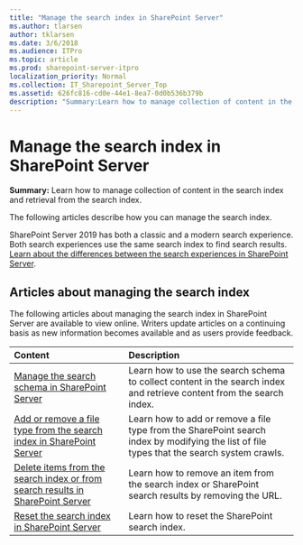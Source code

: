 ```yaml
---
title: "Manage the search index in SharePoint Server"
ms.author: tlarsen
author: tklarsen
ms.date: 3/6/2018
ms.audience: ITPro
ms.topic: article
ms.prod: sharepoint-server-itpro
localization_priority: Normal
ms.collection: IT_Sharepoint_Server_Top
ms.assetid: 626fc816-cd0e-44e1-8ea7-0d0b536b379b
description: "Summary:Learn how to manage collection of content in the search index and retrieval from the search index."
---
```


# Manage the search index in SharePoint Server

 **Summary:** Learn how to manage collection of content in the search index and retrieval from the search index.
  
The following articles describe how you can manage the search index. 

SharePoint Server 2019 has both a classic and a modern search experience. Both search experiences use the same search index to find search results. [Learn about the differences between the search experiences in SharePoint Server](differences-search-2016-2019.md).
  
## Articles about managing the search index

The following articles about managing the search index in SharePoint Server are available to view online. Writers update articles on a continuing basis as new information becomes available and as users provide feedback.
  
|                                                                  **Content**                                                                   |                                                              **Description**                                                               |
| :--------------------------------------------------------------------------------------------------------------------------------------------- | :----------------------------------------------------------------------------------------------------------------------------------------- |
| [Manage the search schema in SharePoint Server](manage-the-search-schema.md)                                                                   | Learn how to use the search schema to collect content in the search index and retrieve content from the search index.                      |
| [Add or remove a file type from the search index in SharePoint Server](add-or-remove-a-file-type-from-the-search-index.md)                     | Learn how to add or remove a file type from the SharePoint search index by modifying the list of file types that the search system crawls. |
| [Delete items from the search index or from search results in SharePoint Server](delete-items-from-the-search-index-or-from-search-results.md) | Learn how to remove an item from the search index or SharePoint search results by removing the URL.                                        |
| [Reset the search index in SharePoint Server](reset-the-search-index.md)                                                                       | Learn how to reset the SharePoint search index.                                                                                            |
   


